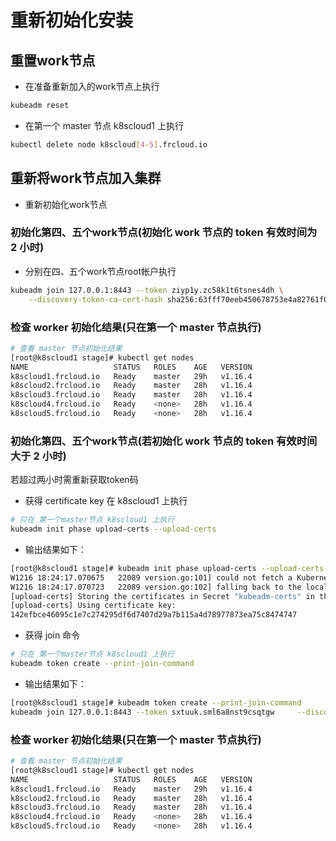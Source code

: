 # 重新初始化安装

##  重置work节点

+ 在准备重新加入的work节点上执行
``` bash
kubeadm reset
```

+ 在第一个 master 节点 k8scloud1 上执行
``` bash
kubectl delete node k8scloud[4-5].frcloud.io
```

## 重新将work节点加入集群
+ 重新初始化work节点
### 初始化第四、五个work节点(初始化 work 节点的 token 有效时间为 2 小时)

+ 分别在四、五个work节点root帐户执行
``` bash
kubeadm join 127.0.0.1:8443 --token ziyp1y.zc58k1t6tsnes4dh \
    --discovery-token-ca-cert-hash sha256:63fff70eeb450678753e4a82761f09c864edc73d0b14efd30fff38673b6d7c64
```

### 检查 worker 初始化结果(只在第一个 master 节点执行)
``` bash
# 查看 master 节点初始化结果
[root@k8scloud1 stage]# kubectl get nodes
NAME                   STATUS   ROLES    AGE   VERSION
k8scloud1.frcloud.io   Ready    master   29h   v1.16.4
k8scloud2.frcloud.io   Ready    master   28h   v1.16.4
k8scloud3.frcloud.io   Ready    master   28h   v1.16.4
k8scloud4.frcloud.io   Ready    <none>   28h   v1.16.4
k8scloud5.frcloud.io   Ready    <none>   28h   v1.16.4
```

### 初始化第四、五个work节点(若初始化 work 节点的 token 有效时间大于 2 小时)
若超过两小时需重新获取token码
+ 获得 certificate key
在 k8scloud1 上执行
```bash
# 只在 第一个master节点 k8scloud1 上执行
kubeadm init phase upload-certs --upload-certs
```
+ 输出结果如下：
```bash
[root@k8scloud1 stage]# kubeadm init phase upload-certs --upload-certs
W1216 18:24:17.070675   22089 version.go:101] could not fetch a Kubernetes version from the internet: unable to get URL "https://dl.k8s.io/release/stable-1.txt": Get https://dl.k8s.io/release/stable-1.txt: net/http: request canceled while waiting for connection (Client.Timeout exceeded while awaiting headers)
W1216 18:24:17.070723   22089 version.go:102] falling back to the local client version: v1.16.4
[upload-certs] Storing the certificates in Secret "kubeadm-certs" in the "kube-system" Namespace
[upload-certs] Using certificate key:
142efbce46095c1e7c274295df6d7407d29a7b115a4d78977873ea75c8474747
```

+ 获得 join 命令
```bash
# 只在 第一个master节点 k8scloud1 上执行
kubeadm token create --print-join-command
```

+ 输出结果如下：
```bash
[root@k8scloud1 stage]# kubeadm token create --print-join-command
kubeadm join 127.0.0.1:8443 --token sxtuuk.sml6a8nst9csqtgw     --discovery-token-ca-cert-hash sha256:63fff70eeb450678753e4a82761f09c864edc73d0b14efd30fff38673b6d7c64
```
### 检查 worker 初始化结果(只在第一个 master 节点执行)
``` bash
# 查看 master 节点初始化结果
[root@k8scloud1 stage]# kubectl get nodes
NAME                   STATUS   ROLES    AGE   VERSION
k8scloud1.frcloud.io   Ready    master   29h   v1.16.4
k8scloud2.frcloud.io   Ready    master   28h   v1.16.4
k8scloud3.frcloud.io   Ready    master   28h   v1.16.4
k8scloud4.frcloud.io   Ready    <none>   28h   v1.16.4
k8scloud5.frcloud.io   Ready    <none>   28h   v1.16.4
```
